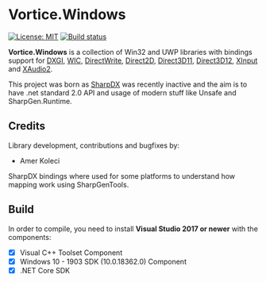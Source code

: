 # Vortice.Windows

[![License: MIT](https://img.shields.io/badge/License-MIT-yellow.svg)](https://github.com/amerkoleci/Vortice.Windows/blob/master/LICENSE)
[![Build status](https://ci.appveyor.com/api/projects/status/p7d0w62bm1cew9xn?svg=true)](https://ci.appveyor.com/project/amerkoleci/vortice-windows)

**Vortice.Windows** is a collection of Win32 and UWP libraries with bindings support for [DXGI](https://docs.microsoft.com/en-us/windows/desktop/direct3ddxgi/d3d10-graphics-programming-guide-dxgi), [WIC](https://docs.microsoft.com/en-us/windows/desktop/wic/-wic-lh), [DirectWrite](https://docs.microsoft.com/en-us/windows/desktop/directwrite/direct-write-portal), [Direct2D](https://docs.microsoft.com/en-us/windows/desktop/direct2d/direct2d-portal), [Direct3D11](https://docs.microsoft.com/en-us/windows/desktop/direct3d11/atoc-dx-graphics-direct3d-11), [Direct3D12](https://docs.microsoft.com/en-us/windows/desktop/direct3d12/directx-12-programming-guide), [XInput](https://docs.microsoft.com/en-us/windows/win32/xinput/getting-started-with-xinput) and [XAudio2](https://docs.microsoft.com/en-us/windows/win32/xaudio2/xaudio2-introduction).

This project was born as [SharpDX](https://github.com/sharpdx/SharpDX) was recently inactive and the aim is to have .net standard 2.0 API and usage
of modern stuff like Unsafe and SharpGen.Runtime.

## Credits

Library development, contributions and bugfixes by:

- Amer Koleci

SharpDX bindings where used for some platforms to understand how mapping work using SharpGenTools.

## Build

In order to compile, you need to install **Visual Studio 2017 or newer** with the components:

- [x] Visual C++ Toolset Component
- [x] Windows 10 - 1903 SDK (10.0.18362.0) Component
- [x] .NET Core SDK
